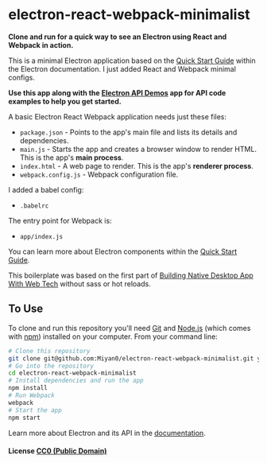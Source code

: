 # electron-react-webpack-minimalist

**Clone and run for a quick way to see an Electron using React and Webpack in action.**

This is a minimal Electron application based on the [Quick Start Guide](http://electron.atom.io/docs/latest/tutorial/quick-start) within the Electron documentation. I just added React and Webpack minimal configs.

**Use this app along with the [Electron API Demos](http://electron.atom.io/#get-started) app for API code examples to help you get started.**

A basic Electron React Webpack application needs just these files:

- `package.json` - Points to the app's main file and lists its details and dependencies.
- `main.js` - Starts the app and creates a browser window to render HTML. This is the app's **main process**.
- `index.html` - A web page to render. This is the app's **renderer process**.
- `webpack.config.js` - Webpack configuration file.

I added a babel config:
- `.babelrc`

The entry point for Webpack is:
- `app/index.js`

You can learn more about Electron components within the [Quick Start Guide](http://electron.atom.io/docs/latest/tutorial/quick-start).

This boilerplate was based on the first part of [Building Native Desktop App With Web Tech](http://www.juxt.com/pov/thoughts/building-native-desktop-apps-with-web-tech) without sass or hot reloads.

## To Use

To clone and run this repository you'll need [Git](https://git-scm.com) and [Node.js](https://nodejs.org/en/download/) (which comes with [npm](http://npmjs.com)) installed on your computer. From your command line:

```bash
# Clone this repository
git clone git@github.com:Miyan0/electron-react-webpack-minimalist.git your-app-name
# Go into the repository
cd electron-react-webpack-minimalist
# Install dependencies and run the app
npm install
# Run Webpack
webpack
# Start the app
npm start
```

Learn more about Electron and its API in the [documentation](http://electron.atom.io/docs/latest).

#### License [CC0 (Public Domain)](LICENSE.md)
